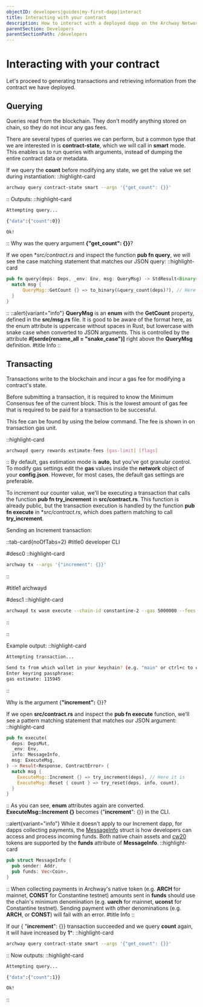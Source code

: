 ```yaml
---
objectID: developers|guides|my-first-dapp|interact
title: Interacting with your contract
description: How to interact with a deployed dapp on the Archway Network
parentSection: Developers
parentSectionPath: /developers
---
```


# Interacting with your contract

Let's proceed to generating transactions and retrieving information from the contract we have deployed.

## Querying

Queries read from the blockchain. They don't modify anything stored on chain, so they do not incur any gas fees.

There are several types of queries we can perform, but a common type that we are interested in is **contract-state**, which we will call in **smart** mode. This enables us to run queries with arguments, instead of dumping the entire contract data or metadata.

If we query the **count** before modifying any state, we get the value we set during instantiation:
::highlight-card

```bash
archway query contract-state smart --args '{"get_count": {}}'
```

::
Outputs:
::highlight-card

```bash
Attempting query...

{"data":{"count":0}}

Ok!
```

::
Why was the query argument **{"get_count": {}}**?

If we open **src/contract.rs* and inspect the function **pub fn query**, we will see the case matching statement that matches our JSON query:
::highlight-card

```rust
pub fn query(deps: Deps, _env: Env, msg: QueryMsg) -> StdResult<Binary> {
  match msg {
      QueryMsg::GetCount {} => to_binary(&query_count(deps)?), // Here it is
  }
}
```

::
::alert{variant="info"}
**QueryMsg** is an **enum** with the **GetCount** property, defined in the **src/msg.rs** file. It is good to be aware of the format here, as the enum attribute is uppercase without spaces in Rust, but lowercase with snake case when converted to JSON arguments. This is controlled by the attribute **#[serde(rename_all = "snake_case")]** right above the **QueryMsg** definition.
#title
Info
::

## Transacting

Transactions write to the blockchain and incur a gas fee for modifying a contract's state.

Before submitting a transaction, it is required to know the Minimum Consensus fee of the current block. This is the lowest amount of gas fee that is required to be paid for a transaction to be successful.

This fee can be found by using the below command. The fee is shown in on transaction gas unit.

::highlight-card

```bash
archwayd query rewards estimate-fees [gas-limit] [flags]
```

::
By default, gas estimation mode is **auto**, but you've got granular control. To modify gas settings edit the **gas** values inside the **network** object of your **config.json**. However, for most cases, the default gas settings are preferable.

To increment our counter value, we'll be executing a transaction that calls the function **pub fn try_increment** in **src/contract.rs**. This function is already public, but the transaction execution is handled by the function **pub fn execute** in **src/contract.rs*, which does pattern matching to call **try_increment**.

Sending an Increment transaction:




::tab-card{noOfTabs=2}
#title0
developer CLI

#desc0
::highlight-card

```bash
archway tx --args '{"increment": {}}'
```

::

#title1
archwayd

#desc1
::highlight-card

```bash
archwayd tx wasm execute --chain-id constantine-2 --gas 5000000 --fees 8000uconst archway188u72zstacfq4uknszr0cqry8vn68ynrcfcee4xjlmk6v2vhewysnkr798  '{"increment": {}}' --from my-wallet --node https://rpc.constantine-2.archway.tech:443
```

::

::


Example output:
::highlight-card

```bash
Attempting transaction...

Send tx from which wallet in your keychain? (e.g. "main" or ctrl+c to quit): my-wallet
Enter keyring passphrase:
gas estimate: 115945

```

::

<!--

{"body":{"messages":[{"@type":"/cosmwasm.wasm.v1.MsgExecuteContract","sender":"archway1j6aldkw59usszphp2jc9jlczxjzc76jdzspf8a","contract":"archway1mkymgyhkdly5enpeq7tlyntnxvl539qnam2v3d","msg":"eyJpbmNyZW1lbnQiOnt9fQ==","funds":[]}],"memo":"","timeout_height":"0","extension_options":[],"non_critical_extension_options":[]},"auth_info":{"signer_infos":[],"fee":{"amount":[{"denom":"upebble","amount":"116"}],"gas_limit":"115945","payer":"","granter":""}},"signatures":[]}


confirm transaction before signing and broadcasting [y/N]: y
{"height":"689581","txhash":"FE6CA15FB3B8295A7FFC0AA3FC307E6FE31E2AB606EB58774C2668CC1CACF6E8","data":"0A090A0765786563757465","raw_log":"[{\"events\":[{\"type\":\"execute\",\"attributes\":[{\"key\":\"_contract_address\",\"value\":\"archway1mkymgyhkdly5enpeq7tlyntnxvl539qnam2v3d\"}]},{\"type\":\"message\",\"attributes\":[{\"key\":\"action\",\"value\":\"execute\"},{\"key\":\"module\",\"value\":\"wasm\"},{\"key\":\"sender\",\"value\":\"archway1j6aldkw59usszphp2jc9jlczxjzc76jdzspf8a\"}]},{\"type\":\"wasm\",\"attributes\":[{\"key\":\"_contract_address\",\"value\":\"archway1mkymgyhkdly5enpeq7tlyntnxvl539qnam2v3d\"},{\"key\":\"method\",\"value\":\"try_increment\"}]}]}]","logs":[{"events":[{"type":"execute","attributes":[{"key":"_contract_address","value":"archway1mkymgyhkdly5enpeq7tlyntnxvl539qnam2v3d"}]},{"type":"message","attributes":[{"key":"action","value":"execute"},{"key":"module","value":"wasm"},{"key":"sender","value":"archway1j6aldkw59usszphp2jc9jlczxjzc76jdzspf8a"}]},{"type":"wasm","attributes":[{"key":"_contract_address","value":"archway1mkymgyhkdly5enpeq7tlyntnxvl539qnam2v3d"},{"key":"method","value":"try_increment"}]}]}],"gas_wanted":"115945","gas_used":"98755"}

Ok!-->
Why is the argument {**"increment":** {}}?

If we open **src/contract.rs** and inspect the **pub fn execute** function, we'll see a pattern matching statement that matches our JSON argument:
::highlight-card

```rust
pub fn execute(
  deps: DepsMut,
  _env: Env,
  info: MessageInfo,
  msg: ExecuteMsg,
) -> Result<Response, ContractError> {
  match msg {
    ExecuteMsg::Increment {} => try_increment(deps), // Here it is
    ExecuteMsg::Reset { count } => try_reset(deps, info, count),
  }
}
```

::
As you can see, **enum** attributes again are converted. **ExecuteMsg::Increment {}** becomes {"**increment**": {}} in the CLI.

::alert{variant="info"}
While it doesn't apply to our Increment dapp, for dapps collecting payments, the <a href="https://docs.rs/cosmwasm-std/latest/cosmwasm_std/struct.MessageInfo.html" target="_blank">MessageInfo</a>  struct is how developers can access and process incoming funds. Both native chain assets and <a href="https://github.com/CosmWasm/cw-plus/blob/main/packages/cw20/README.md" target="_blank">cw20</a>  tokens are supported by the **funds** attribute of **MessageInfo**.
::highlight-card

```rs
pub struct MessageInfo {
  pub sender: Addr,
  pub funds: Vec<Coin>,
}
```

::
When collecting payments in Archway's native token (e.g. **ARCH** for mainnet, **CONST** for Constantine testnet) amounts sent in **funds** should use the chain's minimum denomination (e.g. **uarch** for mainnet, **uconst** for Constantine testnet). Sending payment with other denominations (e.g. **ARCH**, or **CONST**) will fail with an error.
#title
Info
::

If our { "**increment**": {}} transaction succeeded and we query **count** again, it will have increased by **1***:
::highlight-card

```bash
archway query contract-state smart --args '{"get_count": {}}'
```

::
Now outputs:
::highlight-card

```bash
Attempting query...

{"data":{"count":1}}

Ok!
```

::

